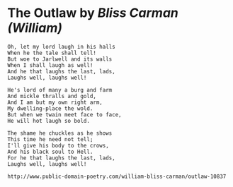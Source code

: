 # **The Outlaw** by *Bliss Carman (William)*

    Oh, let my lord laugh in his halls
    When he the tale shall tell!
    But woe to Jarlwell and its walls
    When I shall laugh as well!
    And he that laughs the last, lads,
    Laughs well, laughs well!

    He's lord of many a burg and farm
    And mickle thralls and gold,
    And I am but my own right arm,
    My dwelling-place the wold.
    But when we twain meet face to face,
    He will hot laugh so bold.

    The shame he chuckles as he shows
    This time he need not tell;
    I'll give his body to the crows,
    And his black soul to Hell.
    For he that laughs the last, lads,
    Laughs well, laughs well!
    
    http://www.public-domain-poetry.com/william-bliss-carman/outlaw-10837
